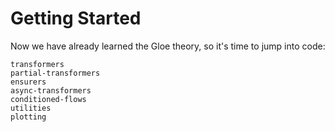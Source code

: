 # Getting Started

Now we have already learned the Gloe theory, so it's time to jump into code:   

```{toctree}
transformers
partial-transformers
ensurers
async-transformers
conditioned-flows
utilities
plotting
```